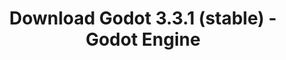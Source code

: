 ---
# Generated by /tools/generators/src/download_archive_generator !!! do not edit by hand !!!
title: 'Download Godot 3.3.1 (stable) - Godot Engine'
type: 'download/archive'
name: '3.3.1'
flavor: 'stable'
release_date: '2021-05-18T03:00:00-00:00'
release_notes: 'article/maintenance-release-godot-3-3-1/'
primaryPlatforms:
  - 'android.apk'
  - 'linux.64'
  - 'macos.universal'
  - 'windows.64'
  - 'linux_server.headless.64'
  - 'web'
  - 'templates'
links:
  android.apk:
    name: 'android.apk'
    title: 'Android'
    caption: 'Universal APK (ARM64 + ARMv7 + x86_64 + x86)'
    tags:
      - 'APK download'
      - 'ARM64/v7'
      - 'x86 (64 & 32 bit)'
    hosts:
      github_builds:
        regular: 'https://github.com/godotengine/godot-builds/releases/download/3.3.1-stable/Godot_v3.3.1-stable_android_editor.apk'
        mono: '#'
      github:
        regular: 'https://github.com/godotengine/godot/releases/download/3.3.1-stable/Godot_v3.3.1-stable_android_editor.apk'
        mono: '#'
  linux.64:
    name: 'linux.64'
    title: 'Linux'
    caption: 'Standard (x86_64)'
    tags:
      - '64 bit'
    hosts:
      github_builds:
        regular: 'https://github.com/godotengine/godot-builds/releases/download/3.3.1-stable/Godot_v3.3.1-stable_x11.64.zip'
        mono: 'https://github.com/godotengine/godot-builds/releases/download/3.3.1-stable/Godot_v3.3.1-stable_mono_x11_64.zip'
      github:
        regular: 'https://github.com/godotengine/godot/releases/download/3.3.1-stable/Godot_v3.3.1-stable_x11.64.zip'
        mono: 'https://github.com/godotengine/godot/releases/download/3.3.1-stable/Godot_v3.3.1-stable_mono_x11_64.zip'
  macos.universal:
    name: 'macos.universal'
    title: 'macOS'
    caption: 'Universal (x86_64 + Apple Silicon)'
    tags:
      - 'Intel/Apple Silicon'
      - '64 bit'
    hosts:
      github_builds:
        regular: 'https://github.com/godotengine/godot-builds/releases/download/3.3.1-stable/Godot_v3.3.1-stable_osx.universal.zip'
        mono: 'https://github.com/godotengine/godot-builds/releases/download/3.3.1-stable/Godot_v3.3.1-stable_mono_osx.universal.zip'
      github:
        regular: 'https://github.com/godotengine/godot/releases/download/3.3.1-stable/Godot_v3.3.1-stable_osx.universal.zip'
        mono: 'https://github.com/godotengine/godot/releases/download/3.3.1-stable/Godot_v3.3.1-stable_mono_osx.universal.zip'
  windows.64:
    name: 'windows.64'
    title: 'Windows'
    caption: 'Standard (x86_64)'
    tags:
      - '64 bit'
    hosts:
      github_builds:
        regular: 'https://github.com/godotengine/godot-builds/releases/download/3.3.1-stable/Godot_v3.3.1-stable_win64.exe.zip'
        mono: 'https://github.com/godotengine/godot-builds/releases/download/3.3.1-stable/Godot_v3.3.1-stable_mono_win64.zip'
      github:
        regular: 'https://github.com/godotengine/godot/releases/download/3.3.1-stable/Godot_v3.3.1-stable_win64.exe.zip'
        mono: 'https://github.com/godotengine/godot/releases/download/3.3.1-stable/Godot_v3.3.1-stable_mono_win64.zip'
  linux_server.headless.64:
    name: 'linux_server.headless.64'
    title: 'Linux Server'
    caption: 'Headless (x86_64)'
    tags:
      - '64 bit'
      - 'Headless'
    hosts:
      github_builds:
        regular: 'https://github.com/godotengine/godot-builds/releases/download/3.3.1-stable/Godot_v3.3.1-stable_linux_headless.64.zip'
        mono: 'https://github.com/godotengine/godot-builds/releases/download/3.3.1-stable/Godot_v3.3.1-stable_mono_linux_headless_64.zip'
      github:
        regular: 'https://github.com/godotengine/godot/releases/download/3.3.1-stable/Godot_v3.3.1-stable_linux_headless.64.zip'
        mono: 'https://github.com/godotengine/godot/releases/download/3.3.1-stable/Godot_v3.3.1-stable_mono_linux_headless_64.zip'
  web:
    name: 'web'
    title: 'Web editor'
    caption: ''
    tags:
      - 'Self-hosted'
      - 'Cross-platform'
    hosts:
      github_builds:
        regular: 'https://github.com/godotengine/godot-builds/releases/download/3.3.1-stable/Godot_v3.3.1-stable_web_editor.zip'
        mono: '#'
      github:
        regular: 'https://github.com/godotengine/godot/releases/download/3.3.1-stable/Godot_v3.3.1-stable_web_editor.zip'
        mono: '#'
  linux.32:
    name: 'linux.32'
    title: 'Linux'
    caption: 'Standard (x86)'
    tags:
      - '32 bit'
    hosts:
      github_builds:
        regular: 'https://github.com/godotengine/godot-builds/releases/download/3.3.1-stable/Godot_v3.3.1-stable_x11.32.zip'
        mono: 'https://github.com/godotengine/godot-builds/releases/download/3.3.1-stable/Godot_v3.3.1-stable_mono_x11_32.zip'
      github:
        regular: 'https://github.com/godotengine/godot/releases/download/3.3.1-stable/Godot_v3.3.1-stable_x11.32.zip'
        mono: 'https://github.com/godotengine/godot/releases/download/3.3.1-stable/Godot_v3.3.1-stable_mono_x11_32.zip'
  windows.32:
    name: 'windows.32'
    title: 'Windows'
    caption: 'Standard (x86)'
    tags:
      - '32 bit'
    hosts:
      github_builds:
        regular: 'https://github.com/godotengine/godot-builds/releases/download/3.3.1-stable/Godot_v3.3.1-stable_win32.exe.zip'
        mono: 'https://github.com/godotengine/godot-builds/releases/download/3.3.1-stable/Godot_v3.3.1-stable_mono_win32.zip'
      github:
        regular: 'https://github.com/godotengine/godot/releases/download/3.3.1-stable/Godot_v3.3.1-stable_win32.exe.zip'
        mono: 'https://github.com/godotengine/godot/releases/download/3.3.1-stable/Godot_v3.3.1-stable_mono_win32.zip'
  linux_server.64:
    name: 'linux_server.64'
    title: 'Linux Server'
    caption: 'Standard (x86_64)'
    tags:
      - '64 bit'
    hosts:
      github_builds:
        regular: 'https://github.com/godotengine/godot-builds/releases/download/3.3.1-stable/Godot_v3.3.1-stable_linux_server.64.zip'
        mono: 'https://github.com/godotengine/godot-builds/releases/download/3.3.1-stable/Godot_v3.3.1-stable_mono_linux_server_64.zip'
      github:
        regular: 'https://github.com/godotengine/godot/releases/download/3.3.1-stable/Godot_v3.3.1-stable_linux_server.64.zip'
        mono: 'https://github.com/godotengine/godot/releases/download/3.3.1-stable/Godot_v3.3.1-stable_mono_linux_server_64.zip'
  aar_library:
    name: 'aar_library'
    title: 'AAR library'
    caption: ''
    tags:
      - 'Android plugins'
      - 'Java'
      - 'Kotlin'
    hosts:
      github_builds:
        regular: 'https://github.com/godotengine/godot-builds/releases/download/3.3.1-stable/godot-lib.3.3.1.stable.release.aar'
        mono: 'https://github.com/godotengine/godot-builds/releases/download/3.3.1-stable/godot-lib.3.3.1.stable.mono.release.aar'
      github:
        regular: 'https://github.com/godotengine/godot/releases/download/3.3.1-stable/godot-lib.3.3.1.stable.release.aar'
        mono: 'https://github.com/godotengine/godot/releases/download/3.3.1-stable/godot-lib.3.3.1.stable.mono.release.aar'
  templates:
    name: 'templates'
    title: 'Export templates'
    caption: ''
    tags:
      - 'Used to export your games to all supported platforms'
    hosts:
      github_builds:
        regular: 'https://github.com/godotengine/godot-builds/releases/download/3.3.1-stable/Godot_v3.3.1-stable_export_templates.tpz'
        mono: 'https://github.com/godotengine/godot-builds/releases/download/3.3.1-stable/Godot_v3.3.1-stable_mono_export_templates.tpz'
      github:
        regular: 'https://github.com/godotengine/godot/releases/download/3.3.1-stable/Godot_v3.3.1-stable_export_templates.tpz'
        mono: 'https://github.com/godotengine/godot/releases/download/3.3.1-stable/Godot_v3.3.1-stable_mono_export_templates.tpz'
---